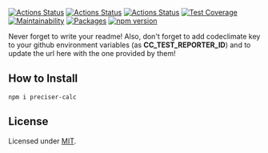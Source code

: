 [![Actions Status](https://github.com/Codibre/preciser-calc/workflows/build/badge.svg)](https://github.com/Codibre/preciser-calc/actions)
[![Actions Status](https://github.com/Codibre/preciser-calc/workflows/test/badge.svg)](https://github.com/Codibre/preciser-calc/actions)
[![Actions Status](https://github.com/Codibre/preciser-calc/workflows/lint/badge.svg)](https://github.com/Codibre/preciser-calc/actions)
[![Test Coverage](https://api.codeclimate.com/v1/badges/65e41e3018643f28168e/test_coverage)](https://codeclimate.com/github/Codibre/preciser-calc/test_coverage)
[![Maintainability](https://api.codeclimate.com/v1/badges/65e41e3018643f28168e/maintainability)](https://codeclimate.com/github/Codibre/preciser-calc/maintainability)
[![Packages](https://david-dm.org/Codibre/preciser-calc.svg)](https://david-dm.org/Codibre/preciser-calc)
[![npm version](https://badge.fury.io/js/%40codibre%2Fboilerplate-base.svg)](https://badge.fury.io/js/%40codibre%2Fboilerplate-base)

Never forget to write your readme! Also, don't forget to add codeclimate key to your github environment variables (as **CC_TEST_REPORTER_ID**) and to update the url here with the one provided by them!

## How to Install

```
npm i preciser-calc
```

## License

Licensed under [MIT](https://en.wikipedia.org/wiki/MIT_License).

